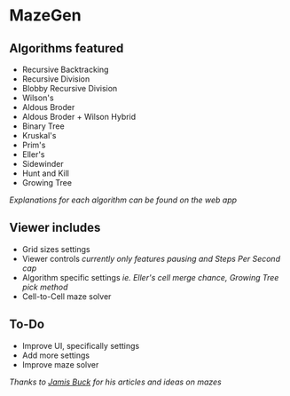 # MazeGen

## Algorithms featured

- Recursive Backtracking
- Recursive Division
- Blobby Recursive Division
- Wilson's
- Aldous Broder
- Aldous Broder + Wilson Hybrid
- Binary Tree
- Kruskal's
- Prim's
- Eller's
- Sidewinder
- Hunt and Kill
- Growing Tree

_Explanations for each algorithm can be found on the web app_

## Viewer includes

- Grid sizes settings
- Viewer controls _currently only features pausing and Steps Per Second cap_
- Algorithm specific settings _ie. Eller's cell merge chance, Growing Tree pick method_
- Cell-to-Cell maze solver

## To-Do

- Improve UI, specifically settings
- Add more settings
- Improve maze solver

_Thanks to [Jamis Buck](https://weblog.jamisbuck.org) for his articles and ideas on mazes_
